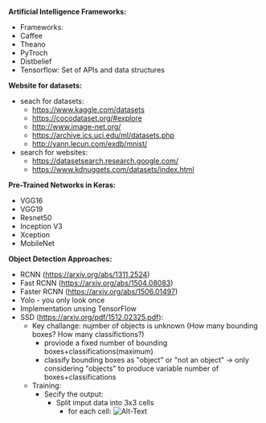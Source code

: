 **Artificial Intelligence Frameworks:**
-  Frameworks:
  - Caffee
  - Theano
  - PyTroch
  - Distbelief
- Tensorflow: Set of APIs and data structures


**Website for datasets:**
- seach for datasets:
  - https://www.kaggle.com/datasets
  - https://cocodataset.org/#explore
  - http://www.image-net.org/
  - https://archive.ics.uci.edu/ml/datasets.php
  - http://yann.lecun.com/exdb/mnist/
- search for websites: 
  - https://datasetsearch.research.google.com/
  - https://www.kdnuggets.com/datasets/index.html

**Pre-Trained Networks in Keras:**
- VGG16
- VGG19
- Resnet50
- Inception V3
- Xception
- MobileNet

**Object Detection Approaches:**
- RCNN (https://arxiv.org/abs/1311.2524)
- Fast RCNN (https://arxiv.org/abs/1504.08083)
- Faster RCNN (https://arxiv.org/abs/1506.01497)
- Yolo - you only look once
- Implementation unsing TensorFlow
- SSD (https://arxiv.org/pdf/1512.02325.pdf):
  - Key challange: nujmber of objects is unknown (How many bounding boxes? How many classifictions?)
    - proviode a fixed number of bounding boxes+classifications(maximum)
    - classify bounding boxes as "object" or "not an object" -> only considering "objects" to produce variable number of boxes+classifications
  - Training:
    - Secify the output:
      - Split imput data into 3x3 cells
        - for each cell:
          ![Alt-Text](C:\Users\katrin.gloewing\Desktop\092020-112020_Praktikum\Training_vector.png)
    
    
